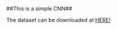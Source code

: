 ##This is a simple CNN##

The dataset can be downloaded at [HERE!](https://www.kaggle.com/c/data-science-bowl-2017/data)


